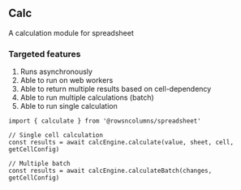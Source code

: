 ## Calc

A calculation module for spreadsheet

### Targeted features

1. Runs asynchronously
1. Able to run on web workers
1. Able to return multiple results based on cell-dependency
1. Able to run multiple calculations (batch)
1. Able to run single calculation


```
import { calculate } from '@rowsncolumns/spreadsheet'

// Single cell calculation
const results = await calcEngine.calculate(value, sheet, cell, getCellConfig)

// Multiple batch
const results = await calcEngine.calculateBatch(changes, getCellConfig)
```